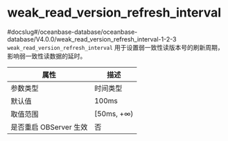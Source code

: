 weak_read_version_refresh_interval 
=======================================================
#docslug#/oceanbase-database/oceanbase-database/V4.0.0/weak_read_version_refresh_interval-1-2-3
`weak_read_version_refresh_interval` 用于设置弱一致性读版本号的刷新周期，影响弱一致性读数据的延时。


|      **属性**      |   **描述**    |
|------------------|-------------|
| 参数类型             | 时间类型        |
| 默认值              | 100ms          |
| 取值范围             | \[50ms, +∞) |
| 是否重启 OBServer 生效 | 否           |


